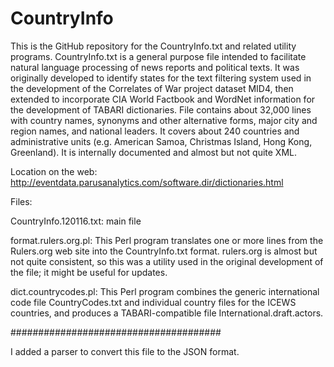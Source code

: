 CountryInfo
===========

This is the GitHub repository for the CountryInfo.txt and related utility programs. 
CountryInfo.txt is a general purpose file intended to facilitate natural language 
processing of news reports and political texts. It was originally developed to identify 
states for the text filtering system used in the development of the Correlates of War
project dataset MID4, then extended to incorporate CIA World Factbook and WordNet 
information for the development of TABARI dictionaries. File contains about 32,000 lines 
with country names, synonyms and other alternative forms, major city and region names,
and national leaders. It covers about 240 countries and administrative units 
(e.g. American Samoa, Christmas Island, Hong Kong, Greenland). It is internally documented 
and almost but not quite XML.

Location on the web:  http://eventdata.parusanalytics.com/software.dir/dictionaries.html

Files:

CountryInfo.120116.txt: main file

format.rulers.org.pl: 
This Perl program translates one or more lines from the Rulers.org web site into the 
CountryInfo.txt format. rulers.org is almost but not quite consistent, so this was a
utility used in the original development of the file; it might be useful for updates.

dict.countrycodes.pl: 
This Perl program combines the generic international code file CountryCodes.txt and
individual country files for the ICEWS countries, and produces a TABARI-compatible
file International.draft.actors.

######################################

I added a parser to convert this file to the JSON format.

